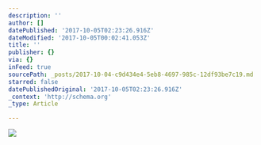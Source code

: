 ```yaml
---
description: ''
author: []
datePublished: '2017-10-05T02:23:26.916Z'
dateModified: '2017-10-05T00:02:41.053Z'
title: ''
publisher: {}
via: {}
inFeed: true
sourcePath: _posts/2017-10-04-c9d434e4-5eb8-4697-985c-12df93be7c19.md
starred: false
datePublishedOriginal: '2017-10-05T02:23:26.916Z'
_context: 'http://schema.org'
_type: Article

---
```

![](https://the-grid-user-content.s3-us-west-2.amazonaws.com/e93423f4-eaf9-4c9c-a6d3-4980555806c5.jpg)